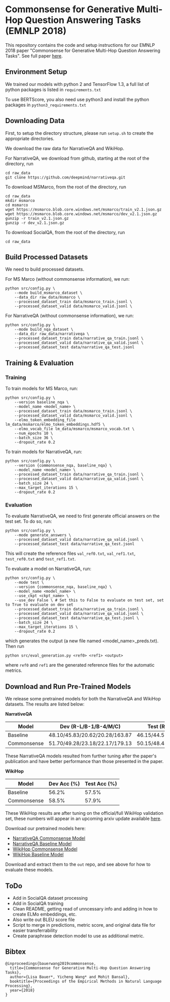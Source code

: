 # Commonsense for Generative Multi-Hop Question Answering Tasks (EMNLP 2018)

This repository contains the code and setup instructions for our EMNLP 2018 paper
"Commonsense for Generative Multi-Hop Question Answering Tasks". See full paper
[here](https://arxiv.org/abs/1809.06309).

## Environment Setup

We trained our models with python 2 and TensorFlow 1.3, a full list of python
packages is listed in `requirements.txt`

To use BERTScore, you also need use python3 and install the python packages in 
`python3_requirements.txt`

## Downloading Data

First, to setup the directory structure, please run `setup.sh` to create the
appropriate directories.

We download the raw data for NarrativeQA and WikiHop. 

For NarrativeQA, we download from github, starting at the root of the directory, run
```
cd raw_data
git clone https://github.com/deepmind/narrativeqa.git
```

To download MSMarco, from the root of the directory, run
```
cd raw_data
mkdir msmarco
cd msmarco
wget https://msmarco.blob.core.windows.net/msmarco/train_v2.1.json.gz
wget https://msmarco.blob.core.windows.net/msmarco/dev_v2.1.json.gz
gunzip -r train_v2.1.json.gz
gunzip -r dev_v2.1.json.gz
```

To download SocialQA, from the root of the directory, run
```
cd raw_data
```

## Build Processed Datasets

We need to build processed datasets. 

For MS Marco (without commonsense information), we run:
```
python src/config.py \
    --mode build_msmarco_dataset \
    --data_dir raw_data/msmarco \
    --processed_dataset_train data/msmarco_train.jsonl \
    --processed_dataset_valid data/msmarco_valid.jsonl \
```

For NarrativeQA (without commonsense information), we run:
```
python src/config.py \
    --mode build_nqa_dataset \
    --data_dir raw_data/narrativeqa \
    --processed_dataset_train data/narrative_qa_train.jsonl \
    --processed_dataset_valid data/narrative_qa_valid.jsonl \
    --processed_dataset_test data/narrative_qa_test.jsonl
```

## Training & Evaluation

### Training

To train models for MS Marco, run:
```
python src/config.py \
    --version baseline_nqa \
    --model_name <model_name> \
    --processed_dataset_train data/msmarco_train.jsonl \
    --processed_dataset_valid data/msmarco_valid.jsonl \
    --elmo_token_embedding_file lm_data/msmarco/elmo_token_embeddings.hdf5 \
    --elmo_vocab_file lm_data/msmarco/msmarco_vocab.txt \
    --num_epochs 10 \
    --batch_size 36 \
    --dropout_rate 0.2
```

To train models for NarrativeQA, run:
```
python src/config.py \
    --version {commonsense_nqa, baseline_nqa} \
    --model_name <model_name> \
    --processed_dataset_train data/narrative_qa_train.jsonl \
    --processed_dataset_valid data/narrative_qa_valid.jsonl \
    --batch_size 24 \
    --max_target_iterations 15 \
    --dropout_rate 0.2 
```

### Evaluation

To evaluate NarrativeQA, we need to first generate official answers on the test
set. To do so, run:
```
python src/config.py \
    --mode generate_answers \
    --processed_dataset_valid data/narrative_qa_valid.jsonl \
    --processed_dataset_test data/narrative_qa_test.jsonl 
```

This will create the reference files `val_ref0.txt`, `val_ref1.txt`,
`test_ref0.txt` and `test_ref1.txt`.

To evaluate a model on NarrativeQA, run:
```
python src/config.py \
    --mode test \
    --version {commonsense_nqa, baseline_nqa} \
    --model_name <model_name> \
    --use_ckpt <ckpt_name> \
    --use_dev False \ # Set this to False to evaluate on test set, set to True to evaluate on dev set
    --processed_dataset_train data/narrative_qa_train.jsonl \
    --processed_dataset_valid data/narrative_qa_valid.jsonl \
    --processed_dataset_test data/narrative_qa_test.jsonl \
    --batch_size 24 \
    --max_target_iterations 15 \
    --dropout_rate 0.2 
```
which generates the output (a new file named <model_name>\_preds.txt). Then run
```
python src/eval_generation.py <ref0> <ref1> <output>
```
where `ref0` and `ref1` are the generated reference files for the automatic
metrics.

## Download and Run Pre-Trained Models

We release some pretrained models for both the NarrativeQA and WikiHop datasets.
The results are listed below:

**NarrativeQA**

Model | Dev (R-L/B-1/B-4/M/C) | Test (R-L/B-1/B-4/M/C)
------|------------------------------------------|--------------------
Baseline|48.10/45.83/20.62/20.28/163.87|46.15/44.55/21.16/19.60/159.51
Commonsense|51.70/49.28/23.18/22.17/179.13|50.15/48.44/24.01/21.76/178.95

These NarrativeQA models resulted from further tuning after the paper's
publication and have better performance than those presented in the paper.

**WikiHop**

Model | Dev Acc (%) | Test Acc (%)
------|-------------|--------------
Baseline|56.2%|57.5%
Commonsense|58.5%|57.9%

These WikiHop results are after tuning on the official/full WikiHop validation
set, these numbers will appear in an upcoming arxiv update available
[here](https://arxiv.org/abs/1809.06309).

Download our pretrained models here:
- [NarrativeQA Commonsense Model](https://drive.google.com/file/d/1V6G2sTvOiyEtsnVCBV34DzyhTCR58TXM/view)
- [NarrativeQA Baseline Model](https://drive.google.com/file/d/1DsjrNB9z8J2n7oLecRTx3jjyMvHkCnoj/view)
- [WikiHop Commonsense Model](https://drive.google.com/file/d/1ldJJ5cA0hthreC3v3Ux6l0cOFTMDvNHM/view)
- [WikiHop Baseline Model](https://drive.google.com/file/d/1LlgH1gaK96MApg5wsfVCg3LTq_N0_3C8/view)

Download and extract them to the `out` repo, and see above for how to evaluate
these models.

## ToDo 
* Add in SocialQA dataset processing
* Add in SocialQA training
* Clean README, getting read of unncessary info and adding in how to create ELMo embeddings, etc. 
* Also write out BLEU score file
* Script to merge in predictions, metric score, and original data file for easier transferrability
* Create paraphrase detection model to use as additional metric. 

## Bibtex

```
@inproceedings{bauerwang2019commonsense,
  title={Commonsense for Generative Multi-Hop Question Answering Tasks},
  author={Lisa Bauer*, Yicheng Wang* and Mohit Bansal},
  booktitle={Proceedings of the Empirical Methods in Natural Language Processing},
  year={2018}
}
```
